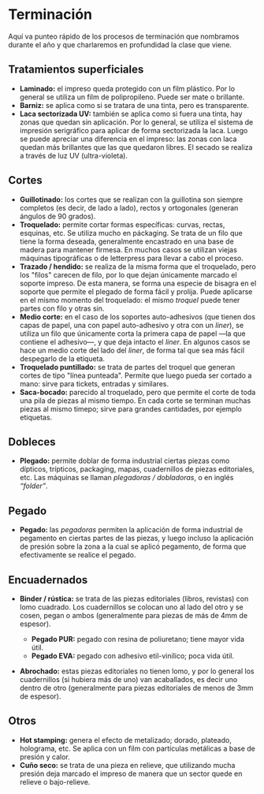 # Terminación

Aquí va punteo rápido de los procesos de terminación que nombramos durante el año y que charlaremos en profundidad la clase que viene.

## Tratamientos superficiales

*   **Laminado:** el impreso queda protegido con un film plástico. Por lo general se utiliza un film de polipropileno. Puede ser mate o brillante.
*   **Barniz:** se aplica como si se tratara de una tinta, pero es transparente.
*   **Laca sectorizada UV:** también se aplica como si fuera una tinta, hay zonas que quedan sin aplicación. Por lo general, se utiliza el sistema de impresión serigráfico para aplicar de forma sectorizada la laca. Luego se puede apreciar una diferencia en el impreso: las zonas con laca quedan más brillantes que las que quedaron libres. El secado se realiza a través de luz UV (ultra-violeta).

## Cortes

*   **Guillotinado:** los cortes que se realizan con la guillotina son siempre completos (es decir, de lado a lado), rectos y ortogonales (generan ángulos de 90 grados).
*   **Troquelado:** permite cortar formas específicas: curvas, rectas, esquinas, etc. Se utiliza mucho en páckaging. Se trata de un filo que tiene la forma deseada, generalmente encastrado en una base de madera para mantener firmesa. En muchos casos se utilizan viejas máquinas tipográficas o de letterpress para llevar a cabo el proceso.
*   **Trazado / hendido:** se realiza de la misma forma que el troquelado, pero los "filos" carecen de filo, por lo que dejan únicamente marcado el soporte impreso. De esta manera, se forma una especie de bisagra en el soporte que permite el plegado de forma fácil y prolija. Puede aplicarse en el mismo momento del troquelado: el mismo _troquel_ puede tener partes con filo y otras sin.
*   **Medio corte:** en el caso de los soportes auto-adhesivos (que tienen dos capas de papel, una con papel auto-adhesivo y otra con un _liner_), se utiliza un filo que únicamente corta la primera capa de papel —la que contiene el adhesivo—, y que deja intacto el _liner_. En algunos casos se hace un medio corte del lado del _liner_, de forma tal que sea más fácil despegarlo de la etiqueta.
*   **Troquelado puntillado:** se trata de partes del troquel que generan cortes de tipo "línea punteada". Permite que luego pueda ser cortado a mano: sirve para tickets, entradas y similares.
*   **Saca-bocado:** parecido al troquelado, pero que permite el corte de toda una pila de piezas al mismo tiempo. En cada corte se terminan muchas piezas al mismo timepo; sirve para grandes cantidades, por ejemplo etiquetas.

## Dobleces

*   **Plegado:** permite doblar de forma industrial ciertas piezas como dípticos, trípticos, packaging, mapas, cuadernillos de piezas editoriales, etc. Las máquinas se llaman _plegadoras / dobladoras_, o en inglés _“folder”_.

## Pegado

*   **Pegado:** las _pegadoras_ permiten la aplicación de forma industrial de pegamento en ciertas partes de las piezas, y luego incluso la aplicación de presión sobre la zona a la cual se aplicó pegamento, de forma que efectivamente se realice el pegado.

## Encuadernados

*   **Binder / rústica:** se trata de las piezas editoriales (libros, revistas) con lomo cuadrado. Los cuadernillos se colocan uno al lado del otro y se cosen, pegan o ambos (generalmente para piezas de más de 4mm de espesor).

    *   **Pegado PUR:** pegado con resina de poliuretano; tiene mayor vida útil.
    *   **Pegado EVA:** pegado con adhesivo etil-vinílico; poca vida útil.

*   **Abrochado:** estas piezas editoriales no tienen lomo, y por lo general los cuadernillos (si hubiera más de uno) van acaballados, es decir uno dentro de otro (generalmente para piezas editoriales de menos de 3mm de espesor).

## Otros

*   **Hot stamping:** genera el efecto de metalizado; dorado, plateado, holograma, etc. Se aplica con un film con partículas metálicas a base de presión y calor.
*   **Cuño seco:** se trata de una pieza en relieve, que utilizando mucha presión deja marcado el impreso de manera que un sector quede en relieve o bajo-relieve.

